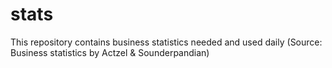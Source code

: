 # stats
This repository contains business statistics needed and used daily (Source: Business statistics by Actzel &amp; Sounderpandian)

